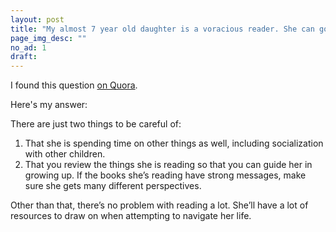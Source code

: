 ```yaml
---
layout: post
title: "My almost 7 year old daughter is a voracious reader. She can go through like 3 chapter books one evening. Is this too much of reading at this age?"
page_img_desc: ""
no_ad: 1
draft:
---
```


I found this question <a href="https://www.quora.com/My-almost-7-year-old-daughter-is-a-voracious-reader-She-can-go-through-like-3-chapter-books-one-evening-Is-this-too-much-of-reading-at-this-age/">on Quora</a>.

Here's my answer:

There are just two things to be careful of:

1. That she is spending time on other things as well, including socialization with other children.
2. That you review the things she is reading so that you can guide her in growing up. If the books she’s reading have strong messages, make sure she gets many different perspectives.

Other than that, there’s no problem with reading a lot. She’ll have a lot of resources to draw on when attempting to navigate her life.
